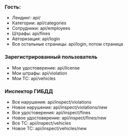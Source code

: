 ### Гость:
* Лендинг: api/
* Категории: api/categories
* Сотрудники: api/employees
* Штрафы: api/fines
* Авторизация: api/login
* Все остальные страницы: api/login, потом страница
### Зарегистрированный пользователь
* Мое удостоверение: api/license
* Мои штрафы: api/violation
* Мои ТС: api/vehicles
### Инспектор ГИБДД
* Все нарушения: api/inspect/violations
* Новое нарушение: api/inspect/violations/new
* Все удостоверения: api/inspect/fines
* Новое удостоверение: api/inspect/fines/new
* Все ТС: api/inspect/vehicles
* Новое ТС: api/inspect/vehicles/new